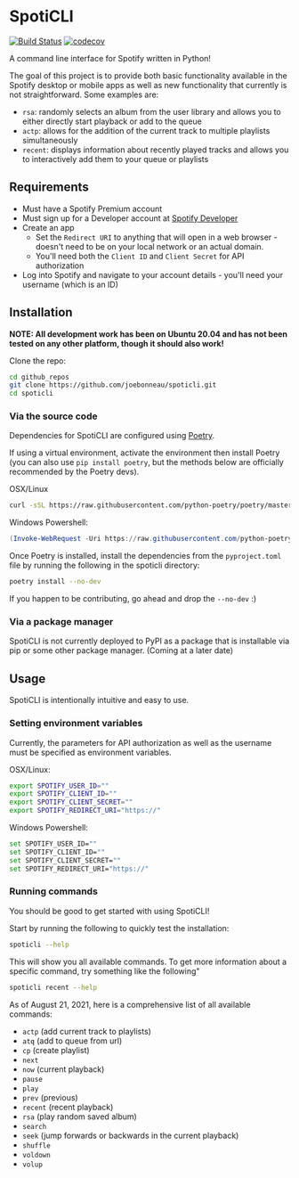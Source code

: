 
# SpotiCLI

[![Build Status](https://travis-ci.com/joebonneau/spoticli.svg?branch=main)](https://travis-ci.com/joebonneau/spoticli)
[![codecov](https://codecov.io/gh/joebonneau/spoticli/branch/main/graph/badge.svg?token=W42UPW2CLN)](https://codecov.io/gh/joebonneau/spoticli)

A command line interface for Spotify written in Python!

The goal of this project is to provide both basic functionality available in the Spotify desktop or mobile apps as well as new functionality that currently is not straightforward. Some examples are:

* `rsa`: randomly selects an album from the user library and allows you to either directly start playback or add to the queue
* `actp`: allows for the addition of the current track to multiple playlists simultaneously
* `recent`: displays information about recently played tracks and allows you to interactively add them to your queue or playlists

## Requirements

* Must have a Spotify Premium account
* Must sign up for a Developer account at [Spotify Developer](https://developer.spotify.com)
* Create an app
  * Set the `Redirect URI` to anything that will open in a web browser - doesn't need to be on your local network or an actual domain.
  * You'll need both the `Client ID` and `Client Secret` for API authorization
* Log into Spotify and navigate to your account details - you'll need your username (which is an ID)

## Installation

**NOTE: All development work has been on Ubuntu 20.04 and has not been tested on any other platform, though it should also work!**

Clone the repo:

```bash
cd github_repos
git clone https://github.com/joebonneau/spoticli.git
cd spoticli
```

### Via the source code

Dependencies for SpotiCLI are configured using [Poetry](https://python-poetry.org/).

If using a virtual environment, activate the environment then install Poetry (you can also use `pip install poetry`, but the methods below are officially recommended by the Poetry devs).

OSX/Linux

```bash
curl -sSL https://raw.githubusercontent.com/python-poetry/poetry/master/install-poetry.py | python -
```

Windows Powershell:

```powershell
(Invoke-WebRequest -Uri https://raw.githubusercontent.com/python-poetry/poetry/master/install-poetry.py -UseBasicParsing).Content | python -
```

Once Poetry is installed, install the dependencies from the `pyproject.toml` file by running the following in the spoticli directory:

```bash
poetry install --no-dev
```

If you happen to be contributing, go ahead and drop the `--no-dev` :)

### Via a package manager

SpotiCLI is not currently deployed to PyPI as a package that is installable via pip or some other package manager. (Coming at a later date)

## Usage

SpotiCLI is intentionally intuitive and easy to use.

### Setting environment variables

Currently, the parameters for API authorization as well as the username must be specified as environment variables.

OSX/Linux:

```bash
export SPOTIFY_USER_ID=""
export SPOTIFY_CLIENT_ID=""
export SPOTIFY_CLIENT_SECRET=""
export SPOTIFY_REDIRECT_URI="https://"
```

Windows Powershell:

```bash
set SPOTIFY_USER_ID=""
set SPOTIFY_CLIENT_ID=""
set SPOTIFY_CLIENT_SECRET=""
set SPOTIFY_REDIRECT_URI="https://"
```

### Running commands

You should be good to get started with using SpotiCLI!

Start by running the following to quickly test the installation:

```bash
spoticli --help
```

This will show you all available commands. To get more information about a specific command, try something like the following"

```bash
spoticli recent --help
```

As of August 21, 2021, here is a comprehensive list of all available commands:

* `actp` (add current track to playlists)
* `atq` (add to queue from url)
* `cp` (create playlist)
* `next`
* `now` (current playback)
* `pause`
* `play`
* `prev` (previous)
* `recent` (recent playback)
* `rsa` (play random saved album)
* `search`
* `seek` (jump forwards or backwards in the current playback)
* `shuffle`
* `voldown`
* `volup`
